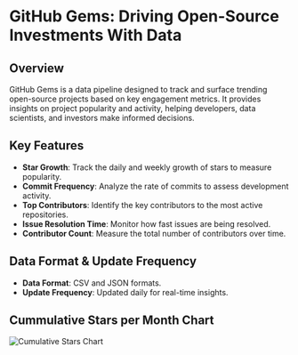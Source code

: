 # GitHub Gems: Driving Open-Source Investments With Data

## Overview
GitHub Gems is a data pipeline designed to track and surface trending open-source projects based on key engagement metrics. It provides insights on project popularity and activity, helping developers, data scientists, and investors make informed decisions.

## Key Features
- **Star Growth**: Track the daily and weekly growth of stars to measure popularity.
- **Commit Frequency**: Analyze the rate of commits to assess development activity.
- **Top Contributors**: Identify the key contributors to the most active repositories.
- **Issue Resolution Time**: Monitor how fast issues are being resolved.
- **Contributor Count**: Measure the total number of contributors over time.

## Data Format & Update Frequency
- **Data Format**: CSV and JSON formats.
- **Update Frequency**: Updated daily for real-time insights.

## Cummulative Stars per Month Chart
![Cumulative Stars Chart](notebooks/cumulative_stars_chart.png)

```bash
